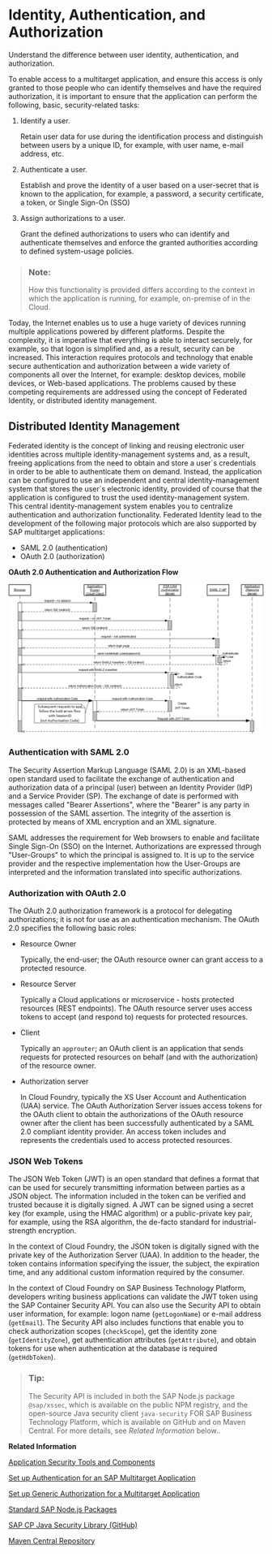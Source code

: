 <!-- loiobcf95f78ce254b42bbe1efc4d29c0f24 -->

# Identity, Authentication, and Authorization

Understand the difference between user identity, authentication, and authorization.

To enable access to a multitarget application, and ensure this access is only granted to those people who can identify themselves and have the required authorization, it is important to ensure that the application can perform the following, basic, security-related tasks:

1.  Identify a user.

    Retain user data for use during the identification process and distinguish between users by a unique ID, for example, with user name, e-mail address, etc.

2.  Authenticate a user.

    Establish and prove the identity of a user based on a user-secret that is known to the application, for example, a password, a security certificate, a token, or Single Sign-On \(SSO\)

3.  Assign authorizations to a user.

    Grant the defined authorizations to users who can identify and authenticate themselves and enforce the granted authorities according to defined system-usage policies.


> ### Note:  
> How this functionality is provided differs according to the context in which the application is running, for example, on-premise of in the Cloud.

Today, the Internet enables us to use a huge variety of devices running multiple applications powered by different platforms. Despite the complexity, it is imperative that everything is able to interact securely, for example, so that logon is simplified and, as a result, security can be increased. This interaction requires protocols and technology that enable secure authentication and authorization between a wide variety of components all over the Internet, for example: desktop devices, mobile devices, or Web-based applications. The problems caused by these competing requirements are addressed using the concept of Federated Identity, or distributed identity management.



<a name="loiobcf95f78ce254b42bbe1efc4d29c0f24__section_vhw_2k2_jbb"/>

## Distributed Identity Management

Federated identity is the concept of linking and reusing electronic user identities across multiple identity-management systems and, as a result, freeing applications from the need to obtain and store a user´s credentials in order to be able to authenticate them on demand. Instead, the application can be configured to use an independent and central identity-management system that stores the user´s electronic identity, provided of course that the application is configured to trust the used identity-management system. This central identity-management system enables you to centralize authentication and authorization functionality. Federated Identity lead to the development of the following major protocols which are also supported by SAP multitarget applications:

-   SAML 2.0 \(authentication\)
-   OAuth 2.0 \(authorization\)

  
  
**OAuth 2.0 Authentication and Authorization Flow**

 ![OAuth2 authentication and authorization flow in SAP multitarget apps](images/XSA_Security_OAuth2_Flow_d8027d2.png "OAuth 2.0 Authentication and Authorization Flow") 



### Authentication with SAML 2.0

The Security Assertion Markup Language \(SAML 2.0\) is an XML-based open standard used to facilitate the exchange of authentication and authorization data of a principal \(user\) between an Identity Provider \(IdP\) and a Service Provider \(SP\). The exchange of date is performed with messages called "Bearer Assertions", where the "Bearer" is any party in possession of the SAML assertion. The integrity of the assertion is protected by means of XML encryption and an XML signature.

SAML addresses the requirement for Web browsers to enable and facilitate Single Sign-On \(SSO\) on the Internet. Authorizations are expressed through "User-Groups" to which the principal is assigned to. It is up to the service provider and the respective implementation how the User-Groups are interpreted and the information translated into specific authorizations.



### Authorization with OAuth 2.0

The OAuth 2.0 authorization framework is a protocol for delegating authorizations; it is not for use as an authentication mechanism. The OAuth 2.0 specifies the following basic roles:

-   Resource Owner 

    Typically, the end-user; the OAuth resource owner can grant access to a protected resource.

-   Resource Server

    Typically a Cloud applications or microservice - hosts protected resources \(REST endpoints\). The OAuth resource server uses access tokens to accept \(and respond to\) requests for protected resources.

-   Client

    Typically an `approuter`; an OAuth client is an application that sends requests for protected resources on behalf \(and with the authorization\) of the resource owner.

-   Authorization server

    In Cloud Foundry, typically the XS User Account and Authentication \(UAA\) service. The OAuth Authorization Server issues access tokens for the OAuth client to obtain the authorizations of the OAuth resource owner after the client has been successfully authenticated by a SAML 2.0 compliant identity provider. An access token includes and represents the credentials used to access protected resources.




### JSON Web Tokens

The JSON Web Token \(JWT\) is an open standard that defines a format that can be used for securely transmitting information between parties as a JSON object. The information included in the token can be verified and trusted because it is digitally signed. A JWT can be signed using a secret key \(for example, using the HMAC algorithm\) or a public-private key pair, for example, using the RSA algorithm, the de-facto standard for industrial-strength encryption.

In the context of Cloud Foundry, the JSON token is digitally signed with the private key of the Authorization Server \(UAA\). In addition to the header, the token contains information specifying the issuer, the subject, the expiration time, and any additional custom information required by the consumer.

In the context of Cloud Foundry on SAP Business Technology Platform, developers writing business applications can validate the JWT token using the SAP Container Security API. You can also use the Security API to obtain user information, for example: logon name \(`getLogonName`\) or e-mail address \(`getEmail`\). The Security API also includes functions that enable you to check authorization scopes \(`checkScope`\), get the identity zone \(`getIdentityZone`\), get authentication attributes \(`getAttribute`\), and obtain tokens for use when authentication at the database is required \(`getHdbToken`\).

> ### Tip:  
> The Security API is included in both the SAP Node.js package `@sap/xssec`, which is available on the public NPM registry, and the open-source Java security client `java-security` FOR SAP Business Technology Platform, which is available on GitHub and on Maven Central. For more details, see *Related Information* below..

**Related Information**  


[Application Security Tools and Components](application-security-tools-and-components-a004e4f.md "Setting up security for multitarget applications involves multiple tasks and multiple tools and components.")

[Set up Authentication for an SAP Multitarget Application](set-up-authentication-for-an-sap-multitarget-application-21a9831.md "Define the authentication model for your multitarget application.")

[Set up Generic Authorization for a Multitarget Application](set-up-generic-authorization-for-a-multitarget-application-c8c578e.md "Define an authorization model for your multitarget application and configure generic authorization for any application end point (route path).")

[Standard SAP Node.js Packages](../060-HANA-Cloud-DB-Dev-App-Code/standard-sap-node-js-packages-5451327.md "A collection of Node.js packages developed by SAP is provided to help you develop Node.js applications for Cloud Foundry and SAP HANA Cloud.")

[SAP CP Java Security Library \(GitHub\)](https://github.com/SAP/cloud-security-xsuaa-integration/tree/master/java-security#configuration)

[Maven Central Repository](https://mvnrepository.com/search?q=SAP&d=com.sap)

